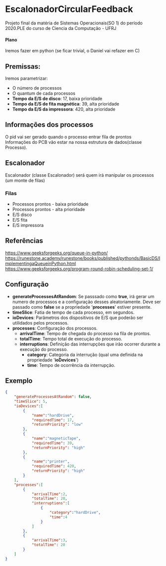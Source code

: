 # EscalonadorCircularFeedback
Projeto final da matéria de Sistemas Operacionais(SO 1) do período 2020.PLE do curso de Ciencia da Computação - UFRJ

#### Plano

Iremos fazer em python (se ficar trivial, o Daniel vai refazer em C)

## Premissas:

Iremos parametrizar:
- O número de processos 
- O quantum de cada processos
- **Tempo da E/S de disco**: 17, baixa prioridade
- **Tempo da E/S de fita magnética**: 39, alta prioridade
- **Tempo da E/S da impressora**: 420, alta prioridade

## Informações dos processos

O pid vai ser gerado quando o processo entrar fila de prontos  
Informações do PCB vão estar na nossa estrutura de dados(classe Processo).

## Escalonador

Escalonador (classe Escalonador) será quem irá manipular os processos (um monte de filas)

### Filas

- Processos prontos - baixa prioridade
- Processos prontos - alta prioridade
- E/S disco
- E/S fita
- E/S impressora

## Referências

https://www.geeksforgeeks.org/queue-in-python/
https://runestone.academy/runestone/books/published/pythonds/BasicDS/ImplementingaQueueinPython.html
https://www.geeksforgeeks.org/program-round-robin-scheduling-set-1/

## Configuração

- **generateProcessesAtRandom**: Se passsado como **true**, irá gerar um numero de processos e a configuração desses aleatoriamente. Deve ser passado como **false** se a propriedade '**processes**' estiver presente.
- **timeSlice**: Fatia de tempo de cada processo, em segundos.
- **ioDevices**: Parâmetros dos dispositivos de E/S que poderão ser utilidados pelos processos.
- **processes**:
  Configuração dos processos.
  - **arrivalTime**: Tempo de chegada do processo na fila de prontos.
  - **totalTime**: Tempo  total de execução do processo.
  - **interruptions**: Definição das interrupções que irão ocorrer durante a execução do processo.
    - **category**: Categoria da interrução (qual uma definida na propriedade '**ioDevices**')
    - **time**: Tempo de ocorrência da interrupção.
    
Exemplo
---

```json
{
	"generateProcessesAtRandom": false,
	"timeSlice": 5,
	"ioDevices":[
		{
			"name":"hardDrive",
			"requiredTime": 17,
			"returnPriority": "low"
		},
		{
			"name":"magneticTape",
			"requiredTime": 39,
			"returnPriority": "high"
		},
		{
			"name":"printer",
			"requiredTime": 420,
			"returnPriority": "high"
		}
	],
	"processes":[
		{
			"arrivalTime":2,
			"totalTime": 20,
			"interruptions":[
				{
					"category":"hardDrive",
					"time":4
				}
			]
		},
		{
			"arrivalTime":3,
			"totalTime": 20
		}
	]
}
```
